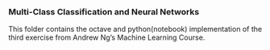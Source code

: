 ### Multi-Class Classification and Neural Networks
  
This folder contains the octave and python(notebook) implementation of the third exercise from Andrew Ng’s Machine Learning Course.
